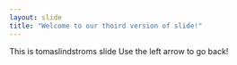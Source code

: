 ```yaml
---
layout: slide
title: "Welcome to our thoird version of slide!"
---
```

This is tomaslindstroms slide
Use the left arrow to go back!
